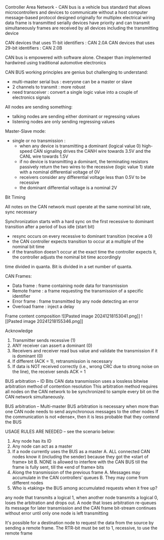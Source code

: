 Controller Area Network - CAN bus
is a vehicle bus standard that allows microcontrollers and devices to communicate without a host computer
message-based protocol designed originally for multiplex electrical wiring
data frame is transmitted serially
devices have priority and can transmit simultaneously
frames are received by all devices including the transmitting device

CAN devices that uses 11-bit identifiers : CAN 2.0A
CAN devices that uses 29-bit identifiers : CAN 2.0B

CAN bus is empowered with software alone. Cheaper than implemented hardwired using traditional automotive electronics

CAN BUS working principles are genius but challenging to understand:

- multi-master serial bus : everyone can be a master or slave
- 2 channels to transmit : more robust
- need transceiver : convert a single logic value into a couple of electronics signals

All nodes are sending something:
- talking nodes are sending either dominant or regressing values
- listening nodes are only sending regressing values

Master-Slave mode:
- single or no transmission :
	- when any device is transmitting a dominant (logical value 0) high-speed CAN signaling drives the CANH wire towards 3.5V and the CANL wire towards 1.5V
	- if no device is transmitting a dominant, the terminating resistors passively return the two wires to the recessive (logic value 1) state with a nominal differential voltage of 0V
	- receivers consider any differential voltage less than 0.5V to be recessive
	- the dominant differential voltage is a nominal 2V

Bit Timing

All notes on the CAN network must operate at the same nominal bit rate, sync necessary

Synchronization starts with a hard sync on the first recessive to dominant transition after a period of bus idle (start bit)
- resync occurs on every recessive to dominant transition (receive a 0)
- the CAN controller expects transition to occur at a multiple of the nominal bit time
- if the transition doesn't occur at the exact time the controller expects it, the controller adjusts the nominal bit time accordingly

time divided in quanta. Bit is divided in a set number of quanta.

CAN Frames:
- Data frame : frame containing node data for transmission
- Remote frame : a frame requesting the transmission of a specific identifier
- Error frame : frame transmitted by any node detecting an error
- Overload frame : inject a delay

Frame content composition
![[Pasted image 20241218153041.png]]
![[Pasted image 20241218155346.png]]

Acknowledge
1. Transmitter sends recessive (1)
2. ANY receiver can assert a dominant (0)
3. Receivers and receiver read bus value and validate the transmission if it is dominant (0)
4. If different (ACK = 1), retransmission is necessary
5. If data is NOT received correctly (i.e., wrong CRC due to strong noise on the line), the receiver sends ACK = 1

BUS arbitration – ID Bits
CAN data transmission uses a lossless bitwise arbitration method of contention resolution
This arbitration method requires all nodes on the CAN network to be synchronized to sample every bit on the CAN network simultaneously.

BUS arbitration – Multi-master 
BUS arbitration is necessary when more than one CAN node needs to send asynchronous messages to the other nodes
If the communication is not «dense», then it is less probable that they contend the BUS

USAGE RULES ARE NEEDED – see the scenario below:
1. Any node has its ID
2. Any node can act as a master
3. If a node currently uses the BUS as a master
	A. ALL connected CAN nodes know it (including the sender) because they got the «start of frame» bit 
	B. NONE is allowed to interfere with the CAN BUS till the frame is fully sent, till the «end of frame» bits
4. Along the transmission of the previous frame
	A. Messages may accumulate in the CAN controllers’ queues 
	B. They may come from different nodes
5. Who is «taking» the BUS among accumulated requests when it free up?

any node that transmits a logical 1, when another node transmits a logical 0, loses the arbitration and drops out.
A node that loses arbitration re-queues its message for later transmission and the CAN frame bit-stream continues without error until only one node is left transmitting


It's possible for a destination node to request the data from the source by sending a remote frame.
The RTR-bit must be set to 1, recessive, to use the remote frame

